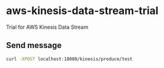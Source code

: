 # aws-kinesis-data-stream-trial
Trial for AWS Kinesis Data Stream

## Send message

```bash
curl -XPOST localhost:18080/kinesis/produce/test
```
